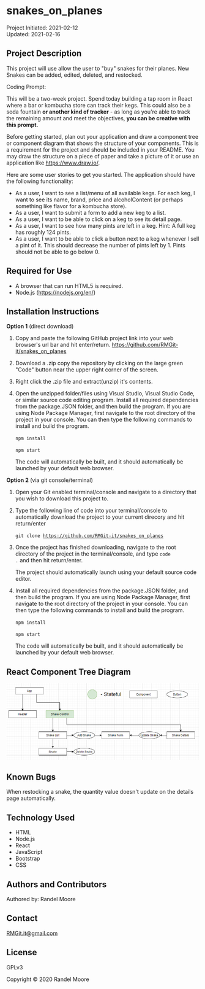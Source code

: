 # **snakes_on_planes**
Project Initiated: 2021-02-12<br>
Updated: 2021-02-16

## **Project Description**
This project will use allow the user to "buy" snakes for their planes.  New Snakes can be added, edited, deleted, and restocked.

Coding Prompt:

This will be a two-week project. Spend today building a tap room in React where a bar or kombucha store can track their kegs. This could also be a soda fountain __or another kind of tracker__ - as long as you're able to track the remaining amount and meet the objectives, __you can be creative with this prompt.__

Before getting started, plan out your application and draw a component tree or component diagram that shows the structure of your components. This is a requirement for the project and should be included in your README. You may draw the structure on a piece of paper and take a picture of it or use an application like https://www.draw.io/.

Here are some user stories to get you started. The application should have the following functionality:

* As a user, I want to see a list/menu of all available kegs. For each keg, I want to see its name, brand, price and alcoholContent (or perhaps something like flavor for a kombucha store).
* As a user, I want to submit a form to add a new keg to a list.
* As a user, I want to be able to click on a keg to see its detail page.
* As a user, I want to see how many pints are left in a keg. Hint: A full keg has roughly 124 pints.
* As a user, I want to be able to click a button next to a keg whenever I sell a pint of it. This should decrease the number of pints left by 1. Pints should not be able to go below 0.

## **Required for Use**
* A browser that can run HTML5 is required.
* Node.js (https://nodejs.org/en/)

## **Installation Instructions**
**Option 1** (direct download)
1) Copy and paste the following GitHub project link into your web browser's url bar and hit enter/return. https://github.com/RMGit-it/snakes_on_planes
2) Download a .zip copy the repository by clicking on the large green "Code" button near the upper right corner of the screen.
3) Right click the .zip file and extract(unzip) it's contents.
4) Open the unzipped folder/files using Visual Studio, Visual Studio Code, or similar source code editing program.  Install all required dependencies from the package.JSON folder, and then build the program.  If you are using Node Package Manager, first navigate to the root directory of the project in your console.  You can then type the following commands to install and build the program.

    <code>npm install</code>

    <code>npm start</code>

    The code will automatically be built, and it should automatically be launched by your default web browser.

**Option 2** (via git console/terminal)
1) Open your Git enabled terminal/console and navigate to a directory that you wish to download this project to.
2) Type the following line of code into your terminal/console to automatically download the project to your current direcory and hit return/enter

    <code>git clone https://github.com/RMGit-it/snakes_on_planes</code><br>

3) Once the project has finished downloading, navigate to the root directory of the project in the terminal/console, and type <code>code .</code> and then hit return/enter.

    The project should automatically launch using your default source code editor.

4) Install all required dependencies from the package.JSON folder, and then build the program.  If you are using Node Package Manager, first navigate to the root directory of the project in your console.  You can then type the following commands to install and build the program.

    <code>npm install</code>

    <code>npm start</code>

    The code will automatically be built, and it should automatically be launched by your default web browser.

## **React Component Tree Diagram**

![snakes on planes Diagram 1](./readmeAssets/snakes_on_plane-Diagram-1.PNG)

## **Known Bugs**
When restocking a snake, the quantity value doesn't update on the details page automatically.
## **Technology Used**
* HTML
* Node.js
* React
* JavaScript
* Bootstrap
* CSS

## **Authors and Contributors**
Authored by: Randel Moore

## **Contact**
RMGit.it@gmail.com
## **License**

GPLv3

Copyright © 2020 Randel Moore